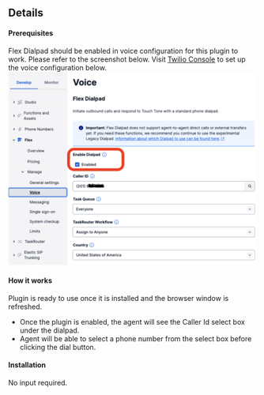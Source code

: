 ## Details
#### Prerequisites
Flex Dialpad should be enabled in voice configuration for this plugin to work. Please refer to the screenshot below. Visit [Twilio Console](https://console.stage.twilio.com/us1/develop/flex/manage/voice) to set up the voice configuration below.
![Dialpad](https://raw.githubusercontent.com/twilio/flex-plugin-library-conference/main/screenshots/dialpad.png)
#### How it works
Plugin is ready to use once it is installed and the browser window is refreshed.
- Once the plugin is enabled, the agent will see the Caller Id select box under the dialpad.
- Agent will be able to select a phone number from the select box before clicking the dial button.

#### Installation
No input required.


